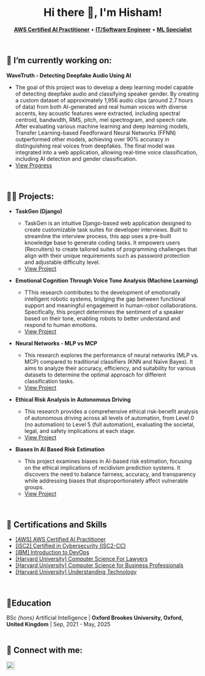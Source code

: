 <h1 align="center">Hi there 👋, I'm Hisham!</h1>

<p align="center">
  <a href="https://www.credly.com/badges/2e1c16a0-c17d-4310-9d2a-f544c2381afb"><strong>AWS Certified AI Practitioner</strong></a> •
  <a href="https://www.linkedin.com/in/hisham-javaid-6001b81b2/details/experience/"><strong>IT/Software Engineer</strong></a> •
  <a href="https://github.com/hishamikoo?tab=stars"><strong>ML Specialist</strong></a>
</p>
<br/>
<h2>🔭 I’m currently working on:</h2>
<b>WaveTruth - Detecting Deepfake Audio Using AI</b>

- The goal of this project was to develop a deep learning model capable of detecting deepfake audio and classifying speaker gender. By creating a custom dataset of approximately 1,956 audio clips (around 2.7 hours of data) from both AI-generated and real human voices with diverse accents, key acoustic features were extracted, including spectral centroid, bandwidth, RMS, pitch, mel spectrogram, and speech rate. After evaluating various machine learning and deep learning models, Transfer Learning-based Feedforward Neural Networks (FFNN) outperformed other models, achieving over 90% accuracy in distinguishing real voices from deepfakes. The final model was integrated into a web application, allowing real-time voice classification, including AI detection and gender classification.
- [View Progress](https://github.com/hishamikoo/WaveTruth-Deepfake-AI-Detection/tree/main)
<br/>
<h2>👨‍💻 Projects:</h2>

- <b>TaskGen (Django)</b>
  - TaskGen is an intuitive Django-based web application designed to create customizable task suites for developer interviews. Built to streamline the interview process, this app uses a pre-built knowledge base to generate coding tasks. It empowers users (Recruiters) to create tailored suites of programming challenges that align with their unique requirements such as password protection and adjustable difficulty level.
  - [View Project](https://github.com/hishamikoo/Test-Suite-Generator?tab=readme-ov-file#taskgen)

- <b>Emotional Cognition Through Voice Tone Analysis (Machine Learning) </b>
  - TThis research contributes to the development of emotionally intelligent robotic systems, bridging the gap between functional support and meaningful engagement in human-robot collaborations. Specifically, this project determines the sentiment of a speaker based on their tone, enabling robots to better understand and respond to human emotions.
  - [View Project](https://github.com/hishamikoo/Emotional-Cognition-Through-Voice-Tone-Analysis/blob/main/README.md)
  
- <b>Neural Networks - MLP vs MCP</b>
  - This research explores the performance of neural networks (MLP vs. MCP) compared to traditional classifiers (KNN and Naïve Bayes). It aims to analyze their accuracy, efficiency, and suitability for various datasets to determine the optimal approach for different classification tasks.
  - [View Project](https://github.com/hishamikoo/Neural-Networks-MLP-vs-MCP/blob/main/MLP%20vs%20MCP.pdf)
  
- <b>Ethical Risk Analysis in Autonomous Driving</b>
  - This research provides a comprehensive ethical risk-benefit analysis of autonomous driving across all levels of automation, from Level 0 (no automation) to Level 5 (full automation), evaluating the societal, legal, and safety implications at each stage.
  - [View Project](https://github.com/hishamikoo/Ethical-Risk-Analysis-in-Autonomous-Driving/blob/main/Ethical%20Risk%20Analysis%20in%20Autonomous%20Driving.pdf)
  
- <b>Biases In AI Based Risk Estimation</b>
  - This project examines biases in AI-based risk estimation, focusing on the ethical implications of recidivism prediction systems. It discovers the need to balance fairness, accuracy, and transparency while addressing biases that disproportionately affect vulnerable groups.
  - [View Project](https://github.com/hishamikoo/Biases-In-AI-Based-Risk-Estimation/blob/main/Biases%20in%20AI-based%20Risk%20Estimation.pdf)
<br/>

<h2>📜 Certifications and Skills</h2>

- [[AWS] AWS Certified AI Practitioner](https://www.credly.com/badges/2e1c16a0-c17d-4310-9d2a-f544c2381afb)
- [[ISC2] Certified in Cybersecurity (ISC2-CC)](https://www.linkedin.com/in/hisham-javaid-6001b81b2/details/certifications/)
- [[IBM] Introduction to DevOps](https://coursera.org/share/9f8e533a5766034dcefc353b69e261fb)
- [[Harvard University] Computer Science For Lawyers](https://certificates.cs50.io/fd962496-914a-4fc2-8391-373dc9d8b55b.pdf?size=letter)
- [[Harvard University] Computer Science for Business Professionals](https://certificates.cs50.io/14a8d8ff-c1fe-42c9-9f89-6d59b6f1da9e.pdf?size=letter)
- [[Harvard University] Understanding Technology](https://certificates.cs50.io/0342ae94-2058-4b1b-98b5-c6662d3a57c4.pdf?size=letter)
<br/>
<h2>📖Education</h2>
BSc <i>(hons)</i> Artificial Intelligence | <b>Oxford Brookes University, Oxford, United Kingdom</b> | Sep, 2021 - May, 2025
<br/><br/>
<h2> 🤳 Connect with me:</h2>

[<img align="left" alt="JoshMadakor | LinkedIn" width="22px" src="https://cdn.jsdelivr.net/npm/simple-icons@v3/icons/linkedin.svg" />][linkedin]


[linkedin]: https://www.linkedin.com/in/hisham-javaid-6001b81b2/

